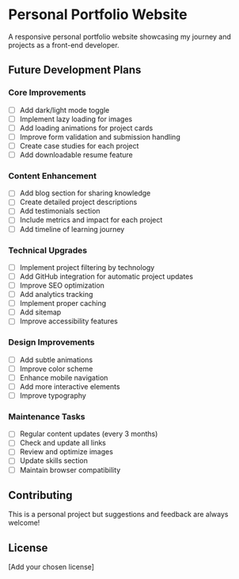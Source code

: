 # Personal Portfolio Website

A responsive personal portfolio website showcasing my journey and projects as a front-end developer.

## Future Development Plans

### Core Improvements

- [ ] Add dark/light mode toggle
- [ ] Implement lazy loading for images
- [ ] Add loading animations for project cards
- [ ] Improve form validation and submission handling
- [ ] Create case studies for each project
- [ ] Add downloadable resume feature

### Content Enhancement

- [ ] Add blog section for sharing knowledge
- [ ] Create detailed project descriptions
- [ ] Add testimonials section
- [ ] Include metrics and impact for each project
- [ ] Add timeline of learning journey

### Technical Upgrades

- [ ] Implement project filtering by technology
- [ ] Add GitHub integration for automatic project updates
- [ ] Improve SEO optimization
- [ ] Add analytics tracking
- [ ] Implement proper caching
- [ ] Add sitemap
- [ ] Improve accessibility features

### Design Improvements

- [ ] Add subtle animations
- [ ] Improve color scheme
- [ ] Enhance mobile navigation
- [ ] Add more interactive elements
- [ ] Improve typography

### Maintenance Tasks

- [ ] Regular content updates (every 3 months)
- [ ] Check and update all links
- [ ] Review and optimize images
- [ ] Update skills section
- [ ] Maintain browser compatibility

## Contributing

This is a personal project but suggestions and feedback are always welcome!

## License

[Add your chosen license]
